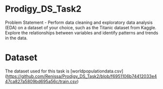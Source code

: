# Prodigy_DS_Task2
Problem Statement - Perform data cleaning and exploratory data analysis (EDA) on a dataset of your choice, such as the Titanic dataset from Kaggle. Explore the relationships between variables and identify patterns and trends in the data.

# Dataset
The dataset used for this task is [worldpopulationdata.csv] (https://github.com/Renissa/Prodigy_DS_Task2/blob/f6951106b74412033e447ca827a5809bd695a56c/train.csv)
